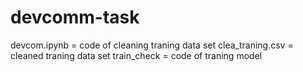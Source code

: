 # devcomm-task
devcom.ipynb = code of cleaning traning data set 
clea_traning.csv = cleaned traning data set 
train_check = code of traning model 
